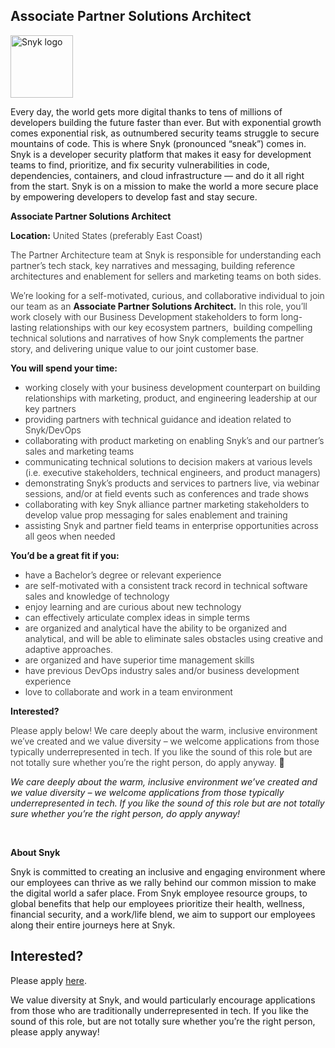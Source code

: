 Associate Partner Solutions Architect
---

<img src="https://res.cloudinary.com/snyk/image/upload/v1537345894/press-kit/brand/logo-black.png" width="100" alt="Snyk logo" />

<div class="content-intro"><p><span style="font-weight: 400;">Every day, the world gets more digital thanks to tens of millions of developers building the future faster than ever. But with exponential growth comes exponential risk, as outnumbered security teams struggle to secure mountains of code. This is where Snyk (pronounced “sneak”) comes in. Snyk is a developer security platform that makes it easy for development teams to find, prioritize, and fix security vulnerabilities in code, dependencies, containers, and cloud infrastructure — and do it all right from the start. Snyk is on a mission to make the world a more secure place by empowering developers to develop fast and stay secure.</span></p></div><p><strong>Associate Partner Solutions Architect</strong></p>
<p><strong>Location:</strong><span style="font-weight: 300;"> United States (preferably East Coast)</span></p>
<p><span style="font-weight: 300;">The Partner Architecture team at Snyk is responsible for understanding each partner’s tech stack, key narratives and messaging, building reference architectures and enablement for sellers and marketing teams on both sides.&nbsp;</span></p>
<p><span style="font-weight: 300;">We’re looking for a self-motivated, curious, and collaborative individual to join our team as an </span><strong>Associate Partner Solutions Architect.</strong><span style="font-weight: 300;"> In this role, you’ll work closely with our Business Development stakeholders to form long-lasting relationships with our key ecosystem partners,&nbsp; building compelling technical solutions and narratives of how Snyk complements the partner story, and delivering unique value to our joint customer base.</span></p>
<p><strong>You will spend your time:</strong></p>
<ul>
<li style="font-weight: 300;"><span style="font-weight: 300;">working closely with your business development counterpart on building relationships with marketing, product, and engineering leadership at our key partners</span></li>
<li style="font-weight: 300;"><span style="font-weight: 300;">providing partners with technical guidance and ideation related to Snyk/DevOps</span></li>
<li style="font-weight: 300;"><span style="font-weight: 300;">collaborating with product marketing on enabling Snyk’s and our partner’s sales and marketing teams</span></li>
<li style="font-weight: 300;"><span style="font-weight: 300;">communicating technical solutions to decision makers at various levels (i.e. executive stakeholders, technical engineers, and product managers)</span></li>
<li style="font-weight: 300;"><span style="font-weight: 300;">demonstrating Snyk’s products and services to partners live, via webinar sessions, and/or at field events such as conferences and trade shows</span></li>
<li style="font-weight: 300;"><span style="font-weight: 300;">collaborating with key Snyk alliance partner marketing stakeholders to develop value prop messaging for sales enablement and training</span></li>
<li style="font-weight: 300;"><span style="font-weight: 300;">assisting Snyk and partner field teams in enterprise opportunities across all geos when needed</span></li>
</ul>
<p><strong>You’d be a great fit if you:&nbsp;</strong></p>
<ul>
<li style="font-weight: 300;"><span style="font-weight: 300;">have a Bachelor’s degree or relevant experience</span></li>
<li style="font-weight: 300;"><span style="font-weight: 300;">are self-motivated with a consistent track record in technical software sales and knowledge of technology</span></li>
<li style="font-weight: 300;"><span style="font-weight: 300;">enjoy learning and are curious about new technology&nbsp;</span></li>
<li style="font-weight: 300;"><span style="font-weight: 300;">can effectively articulate complex ideas in simple terms</span></li>
<li style="font-weight: 300;"><span style="font-weight: 300;">are organized and analytical have the ability to be organized and analytical, and will be able to eliminate sales obstacles using creative and adaptive approaches.</span></li>
<li style="font-weight: 300;"><span style="font-weight: 300;">are organized and have superior time management skills&nbsp;</span></li>
<li style="font-weight: 300;"><span style="font-weight: 300;">have previous DevOps industry sales and/or business development experience&nbsp;&nbsp;</span></li>
<li style="font-weight: 300;"><span style="font-weight: 300;">love to collaborate and work in a team environment</span></li>
</ul>
<p><strong>Interested?</strong></p>
<p><span style="font-weight: 300;">Please apply below! We care deeply about the warm, inclusive environment we’ve created and we value diversity – we welcome applications from those typically underrepresented in tech. If you like the sound of this role but are not totally sure whether you’re the right person, do apply anyway. 🙂</span></p><div class="content-conclusion"><p><em data-stringify-type="italic">We care deeply about the warm, inclusive environment we’ve created and we value diversity – we welcome applications from those typically underrepresented in tech. If you like the sound of this role but are not totally sure whether you’re the right person, do apply anyway!</em></p>
<p>&nbsp;</p>
<p><strong>About Snyk</strong></p>
<p><strong><span style="font-weight: 400;">Snyk is committed to creating an inclusive and engaging environment where our employees can thrive as we rally behind our common mission to make the digital world a safer place. From Snyk employee resource groups, to global benefits that help our employees prioritize their health, wellness, financial security, and a work/life blend, we aim to support our employees along their entire journeys here at Snyk. </span></strong></p></div>

Interested?
---

Please apply [here](https://boards.greenhouse.io/snyk/jobs/6355954002#app).

We value diversity at Snyk, and would particularly encourage applications from those who are traditionally underrepresented in tech.
If you like the sound of this role, but are not totally sure whether you’re the right person, please apply anyway!
